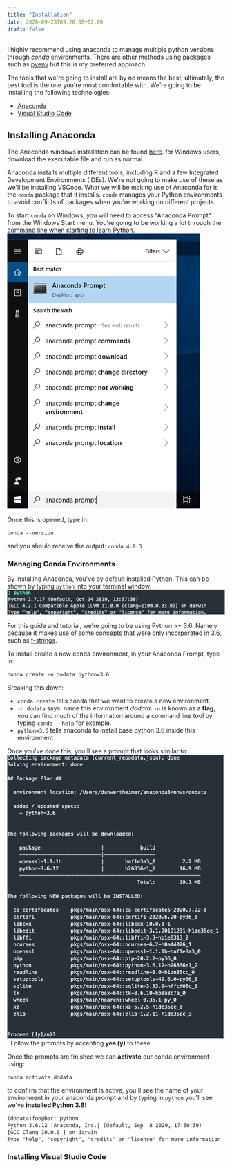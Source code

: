 ```yaml
---
title: "Installation"
date: 2020-09-23T09:26:08+02:00
draft: false
---
```

I highly recommend using anaconda to manage multiple python versions through *conda* environments. There are other methods using packages such as [pyenv](https://github.com/pyenv/pyenv) but this is my preferred approach.

The tools that we're going to install are by no means the best, ultimately, the best tool is the one you're most comfortable with. We're going to be installing the following technologies:

- [Anaconda](https://www.anaconda.com/)
- [Visual Studio Code](https://code.visualstudio.com/)

## Installing Anaconda

The Anaconda windows installation can be found [here](https://docs.anaconda.com/anaconda/install/windows/). for Windows users, download the executable file and run as normal.

Anaconda installs multiple different tools, including R and a few Integrated Development Environments (IDEs). We're not going to make use of these as we'll be installing VSCode. What we will be making use of Anaconda for is the `conda` package that it installs. `conda` manages your Python environments to avoid conflicts of packages when you're working on different projects.

To start `conda` on Windows, you will need to access "Anaconda Prompt" from the Windows Start menu. You're going to be working a lot through the command line when starting to learn Python.
![anaconda-prompt](anaconda-prompt.png)

Once this is opened, type in:

```console
conda --version
```

and you should receive the output: `conda 4.8.3`

### Managing Conda Environments

By installing Anaconda, you've by default installed Python. This can be shown by typing `python` into your terminal window:
![python-install](python-install.png)

For this guide and tutorial, we're going to be using Python >= 3.6. Namely because it makes use of some concepts that were only incorporated in 3.6, such as [f-strings](https://www.python.org/dev/peps/pep-0498/).

To install create a new conda environment, in your Anaconda Prompt, type in:

```console
conda create -n dodata python=3.6
```

Breaking this down:

- `conda create` tells conda that we want to create a new environment.
- `-n dodata` says: name this environment *dodata*. `-n` is known as a **flag**, you can find much of the information around a command line tool by typing `conda --help` for example.
- `python=3.6` tells anaconda to install base python 3.6 inside this environment

Once you've done this, you'll see a prompt that looks similar to:
![conda-create](conda-create.jpg). Follow the prompts by accepting **yes (y)** to these.

Once the prompts are finished we can **activate** our conda environment using:

```console
conda activate dodata
```

to confirm that the environment is active, you'll see the name of your environment in your anaconda prompt and by typing in `python` you'll see we've **installed Python 3.6!**

```console
(dodata)foo@bar: python
Python 3.6.12 |Anaconda, Inc.| (default, Sep  8 2020, 17:50:39)
[GCC Clang 10.0.0 ] on darwin
Type "help", "copyright", "credits" or "license" for more information.
```

### Installing Visual Studio Code